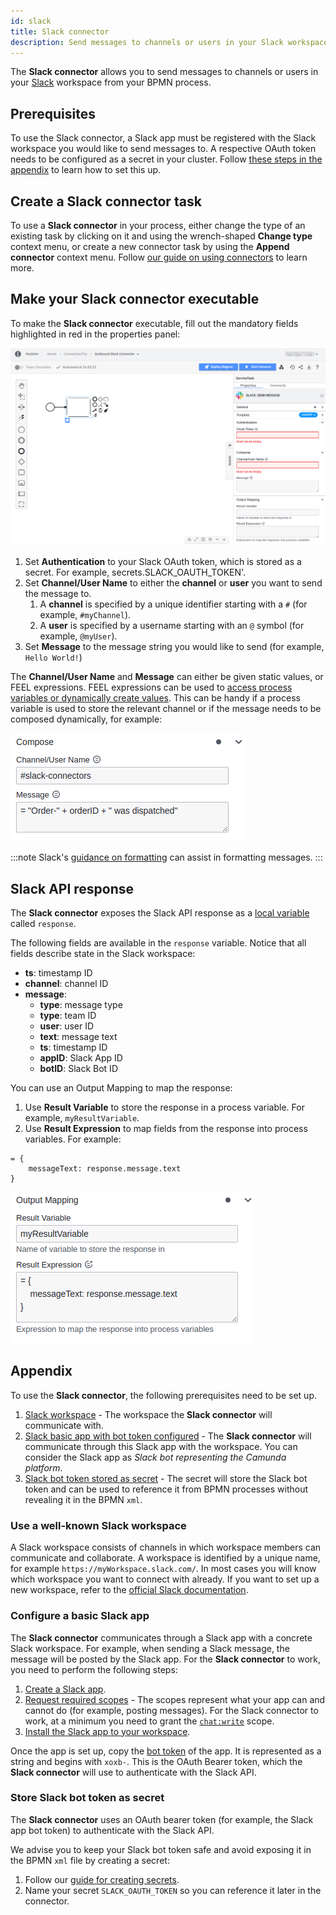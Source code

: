 ```yaml
---
id: slack
title: Slack connector
description: Send messages to channels or users in your Slack workspace from your BPMN process.
---
```


The **Slack connector** allows you to send messages to channels or users in your [Slack](https://slack.com) workspace from your BPMN process.

## Prerequisites

To use the Slack connector, a Slack app must be registered with the Slack workspace you would like to send messages to. A respective OAuth token needs to be configured as a secret in your cluster. Follow [these steps in the appendix](#appendix) to learn how to set this up.

## Create a Slack connector task

To use a **Slack connector** in your process, either change the type of an existing task by clicking on it and using the wrench-shaped **Change type** context menu, or create a new connector task by using the **Append connector** context menu. Follow [our guide on using connectors](../use-connectors.md) to learn more.

## Make your Slack connector executable

To make the **Slack connector** executable, fill out the mandatory fields highlighted in red in the properties panel:

![slack connector red properties](../img/connectors-slack-red-properties.png)

1. Set **Authentication** to your Slack OAuth token, which is stored as a secret. For example, secrets.SLACK_OAUTH_TOKEN'.
2. Set **Channel/User Name** to either the **channel** or **user** you want to send the message to.
   1. A **channel** is specified by a unique identifier starting with a `#` (for example, `#myChannel`).
   2. A **user** is specified by a username starting with an `@` symbol (for example, `@myUser`).
3. Set **Message** to the message string you would like to send (for example, `Hello World!`)

The **Channel/User Name** and **Message** can either be given static values, or FEEL expressions. FEEL expressions can be used to [access process variables or dynamically create values](../../../concepts/expressions.md). This can be handy if a process variable is used to store the relevant channel or if the message needs to be composed dynamically, for example:

![slack connector compose](../img/connectors-slack-compose.png)

:::note
Slack's [guidance on formatting](https://api.slack.com/reference/surfaces/formatting#basics) can assist in formatting messages.
:::

## Slack API response

The **Slack connector** exposes the Slack API response as a [local variable](https://docs.camunda.io/docs/components/concepts/variables/#variable-scopes) called `response`.

The following fields are available in the `response` variable. Notice that all fields describe state in the Slack workspace:

- **ts**: timestamp ID
- **channel**: channel ID
- **message**:
  - **type**: message type
  - **type**: team ID
  - **user**: user ID
  - **text**: message text
  - **ts**: timestamp ID
  - **appID**: Slack App ID
  - **botID**: Slack Bot ID

You can use an Output Mapping to map the response:

1. Use **Result Variable** to store the response in a process variable. For example, `myResultVariable`.
2. Use **Result Expression** to map fields from the response into process variables. For example:

```
= {
    messageText: response.message.text
}
```

![slack connector response mapping](../img/connectors-slack-response-mapping.png)

## Appendix

To use the **Slack connector**, the following prerequisites need to be set up.

1. [Slack workspace](#use-a-well-known-slack-workspace) - The workspace the **Slack connector** will communicate with.
2. [Slack basic app with bot token configured](#configure-a-basic-slack-app) - The **Slack connector** will communicate through this Slack app with the workspace. You can consider the Slack app as _Slack bot representing the Camunda platform_.
3. [Slack bot token stored as secret](#store-slack-bot-token-as-secret) - The secret will store the Slack bot token and can be used to reference it from BPMN processes without revealing it in the BPMN `xml`.

### Use a well-known Slack workspace

A Slack workspace consists of channels in which workspace members can communicate and collaborate. A workspace is identified by a unique name, for example `https://myWorkspace.slack.com/`. In most cases you will know which workspace you want to connect with already. If you want to set up a new workspace, refer to the [official Slack documentation](https://slack.com/help/articles/115001344007-Create-a-workspace-on-Enterprise-Grid).

### Configure a basic Slack app

The **Slack connector** communicates through a Slack app with a concrete Slack workspace. For example, when sending a Slack message, the message will be posted by the Slack app. For the **Slack connector** to work, you need to perform the following steps:

1. [Create a Slack app](https://api.slack.com/apps).
2. [Request required scopes](https://api.slack.com/scopes) - The scopes represent what your app can and cannot do (for example, posting messages). For the Slack connector to work, at a minimum you need to grant the [`chat:write`](https://api.slack.com/scopes/chat:write) scope.
3. [Install the Slack app to your workspace](https://api.slack.com/authentication/basics#installing).

Once the app is set up, copy the [bot token](https://api.slack.com/authentication/token-types) of the app. It is represented as a string and begins with `xoxb-`. This is the OAuth Bearer token, which the **Slack connector** will use to authenticate with the Slack API.

### Store Slack bot token as secret

The **Slack connector** uses an OAuth bearer token (for example, the Slack app bot token) to authenticate with the Slack API.

We advise you to keep your Slack bot token safe and avoid exposing it in the BPMN `xml` file by creating a secret:

1. Follow our [guide for creating secrets](../../../console/manage-clusters/manage-secrets.md).
2. Name your secret `SLACK_OAUTH_TOKEN` so you can reference it later in the connector.
